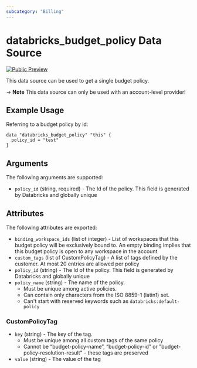 ```yaml
---
subcategory: "Billing"
---
```

# databricks_budget_policy Data Source
[![Public Preview](https://img.shields.io/badge/Release_Stage-Public_Preview-yellowgreen)](https://docs.databricks.com/aws/en/release-notes/release-types)

This data source can be used to get a single budget policy.

-> **Note** This data source can only be used with an account-level provider!

## Example Usage
Referring to a budget policy by id:

```hcl
data "databricks_budget_policy" "this" {
  policy_id = "test"
}
```

## Arguments
The following arguments are supported:
* `policy_id` (string, required) - The Id of the policy. This field is generated by Databricks and globally unique

## Attributes
The following attributes are exported:
* `binding_workspace_ids` (list of integer) - List of workspaces that this budget policy will be exclusively bound to.
  An empty binding implies that this budget policy is open to any workspace in the account
* `custom_tags` (list of CustomPolicyTag) - A list of tags defined by the customer. At most 20 entries are allowed per policy
* `policy_id` (string) - The Id of the policy. This field is generated by Databricks and globally unique
* `policy_name` (string) - The name of the policy.
  - Must be unique among active policies.
  - Can contain only characters from the ISO 8859-1 (latin1) set.
  - Can't start with reserved keywords such as `databricks:default-policy`

### CustomPolicyTag
* `key` (string) - The key of the tag.
  - Must be unique among all custom tags of the same policy
  - Cannot be “budget-policy-name”, “budget-policy-id” or "budget-policy-resolution-result" -
  these tags are preserved
* `value` (string) - The value of the tag